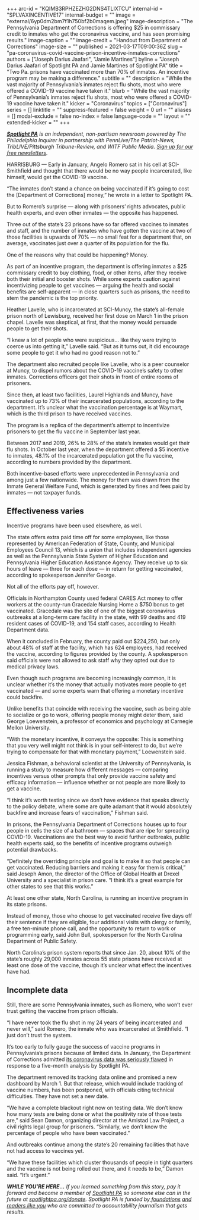 +++
arc-id = "KQIMB3RPHZEZHG2DNS4TLIXTCU"
internal-id = "SPLVAXINCENTIVE17"
internal-budget = ""
image = "external/6yp0dm2bm7f1h750bf2b0maqem.jpeg"
image-description = "The Pennsylvania Department of Corrections is offering $25 in commissary credit to inmates who get the coronavirus vaccine, and has seen promising results."
image-caption = ""
image-credit = "Handout from Department of Corrections"
image-size = ""
published = 2021-03-17T09:00:36Z
slug = "pa-coronavirus-covid-vaccine-prison-incentive-inmates-corrections"
authors = ["Joseph Darius Jaafari", "Jamie Martines"]
byline = "Joseph Darius Jaafari of Spotlight PA and Jamie Martines of Spotlight PA"
title = "Two Pa. prisons have vaccinated more than 70% of inmates. An incentive program may be making a difference."
subtitle = ""
description = "While the vast majority of Pennsylvania’s inmates reject flu shots, most who were offered a COVID-19 vaccine have taken it."
blurb = "While the vast majority of Pennsylvania’s inmates reject flu shots, most who were offered a COVID-19 vaccine have taken it."
kicker = "Coronavirus"
topics = ["Coronavirus"]
series = []
linktitle = ""
suppress-featured = false
weight = 0
url = ""
aliases = []
modal-exclude = false
no-index = false
language-code = ""
layout = ""
extended-kicker = ""
+++

<a href="https://www.spotlightpa.org/"><i><b>Spotlight PA</b></i></a><i> is an independent, non-partisan newsroom powered by The Philadelphia Inquirer in partnership with PennLive/The Patriot-News, TribLIVE/Pittsburgh Tribune-Review, and WITF Public Media. </i><a href="https://www.spotlightpa.org/newsletters"><i>Sign up for our free newsletters</i></a><i>.</i>

HARRISBURG — Early in January, Angelo Romero sat in his cell at SCI-Smithfield and thought that there would be no way people incarcerated, like himself, would get the COVID-19 vaccine.

“The inmates don’t stand a chance on being vaccinated if it’s going to cost the [Department of Corrections] money,” he wrote in a letter to Spotlight PA.

But to Romero’s surprise — along with prisoners’ rights advocates, public health experts, and even other inmates — the opposite has happened.

Three out of the state’s 23 prisons have so far offered vaccines to inmates and staff, and the number of inmates who have gotten the vaccine at two of those facilities is upwards of 70% — no small feat for a department that, on average, vaccinates just over a quarter of its population for the flu.

One of the reasons why that could be happening? Money.

<script src="https://www.spotlightpa.org/embed.js" async></script><div data-spl-embed-version="1" data-spl-src="https://www.spotlightpa.org/embeds/newsletter/"></div>

As part of an incentive program, the department is offering inmates a $25 commissary credit to buy clothing, food, or other items, after they receive both their initial and booster shots. While some experts caution against incentivizing people to get vaccines — arguing the health and social benefits are self-apparent — in close quarters such as prisons, the need to stem the pandemic is the top priority.

Heather Lavelle, who is incarcerated at SCI-Muncy, the state’s all-female prison north of Lewisburg, received her first dose on March 1 in the prison chapel. Lavelle was skeptical, at first, that the money would persuade people to get their shots.

“I knew a lot of people who were suspicious... like they were trying to coerce us into getting it,” Lavelle said. “But as it turns out, it did encourage some people to get it who had no good reason not to.”

The department also recruited people like Lavelle, who is a peer counselor at Muncy, to dispel rumors about the COVID-19 vaccine’s safety to other inmates. Corrections officers got their shots in front of entire rooms of prisoners.

Since then, at least two facilities, Laurel Highlands and Muncy, have vaccinated up to 73% of their incarcerated populations, according to the department. It’s unclear what the vaccination percentage is at Waymart, which is the third prison to have received vaccines.

The program is a replica of the department’s attempt to incentivize prisoners to get the flu vaccine in September last year.

Between 2017 and 2019, 26% to 28% of the state’s inmates would get their flu shots. In October last year, when the department offered a $5 incentive to inmates, 48.1% of the incarcerated population got the flu vaccine, according to numbers provided by the department.

Both incentive-based efforts were unprecedented in Pennsylvania and among just a few nationwide. The money for them was drawn from the Inmate General Welfare Fund, which is generated by fines and fees paid by inmates — not taxpayer funds.

<script src="https://www.spotlightpa.org/embed.js" async></script><div data-spl-embed-version="1" data-spl-src="https://www.spotlightpa.org/embeds/donate/?teaser_text=If%20you%20learned%20something%20from%20this%20report%2C%20pay%20it%20forward%20and%20become%20a%20member%20of%20Spotlight%20PA%20so%20someone%20else%20can%20in%20the%20future.&cta_text=CLICK%20TO%20CONTRIBUTE&eyebrow_text=WHILE%20YOU'RE%20HERE..."></div>

## Effectiveness varies

Incentive programs have been used elsewhere, as well.

The state offers extra paid time off for some employees, like those represented by American Federation of State, County, and Municipal Employees Council 13, which is a union that includes independent agencies as well as the Pennsylvania State System of Higher Education and Pennsylvania Higher Education Assistance Agency. They receive up to six hours of leave — three for each dose — in return for getting vaccinated, according to spokesperson Jennifer George.

Not all of the efforts pay off, however.

Officials in Northampton County used federal CARES Act money to offer workers at the county-run Gracedale Nursing Home a $750 bonus to get vaccinated. Gracedale was the site of one of the biggest coronavirus outbreaks at a long-term care facility in the state, with 99 deaths and 419 resident cases of COVID-19, and 154 staff cases, according to Health Department data.

When it concluded in February, the county paid out $224,250, but only about 48% of staff at the facility, which has 624 employees, had received the vaccine, according to figures provided by the county. A spokesperson said officials were not allowed to ask staff why they opted out due to medical privacy laws.

Even though such programs are becoming increasingly common, it is unclear whether it’s the money that actually motivates more people to get vaccinated — and some experts warn that offering a monetary incentive could backfire.

Unlike benefits that coincide with receiving the vaccine, such as being able to socialize or go to work, offering people money might deter them, said George Loewenstein, a professor of economics and psychology at Carnegie Mellon University.

“With the monetary incentive, it conveys the opposite: This is something that you very well might not think is in your self-interest to do, but we’re trying to compensate for that with monetary payment,” Loewenstein said.

Jessica Fishman, a behavioral scientist at the University of Pennsylvania, is running a study to measure how different messages — comparing incentives versus other prompts that only provide vaccine safety and efficacy information — influence whether or not people are more likely to get a vaccine.

“I think it’s worth testing since we don’t have evidence that speaks directly to the policy debate, where some are quite adamant that it would absolutely backfire and increase fears of vaccination,” Fishman said.

<script src="https://www.spotlightpa.org/embed.js" async></script><div data-spl-embed-version="1" data-spl-src="https://www.spotlightpa.org/embeds/tips/?tip_text=Did%20you%20get%20the%20vaccine%20while%20incarcerated%20at%20a%20county%20jail%20or%20state%20prison%3F%20If%20so%2C%20tell%20us%20your%20story.%20"></div>

In prisons, the Pennsylvania Department of Corrections houses up to four people in cells the size of a bathroom — spaces that are ripe for spreading COVID-19. Vaccinations are the best way to avoid further outbreaks, public health experts said, so the benefits of incentive programs outweigh potential drawbacks.

“Definitely the overriding principle and goal is to make it so that people can get vaccinated. Reducing barriers and making it easy for them is critical,” said Joseph Amon, the director of the Office of Global Health at Drexel University and a specialist in prison care. “I think it’s a great example for other states to see that this works.”

At least one other state, North Carolina, is running an incentive program in its state prisons.

Instead of money, those who choose to get vaccinated receive five days off their sentence if they are eligible, four additional visits with clergy or family, a free ten-minute phone call, and the opportunity to return to work or programming early, said John Bull, spokesperson for the North Carolina Department of Public Safety.

North Carolina’s prison system reports that since Jan. 20, about 10% of the state’s roughly 29,000 inmates across 55 state prisons have received at least one dose of the vaccine, though it’s unclear what effect the incentives have had.

## Incomplete data

Still, there are some Pennsylvania inmates, such as Romero, who won’t ever trust getting the vaccine from prison officials.

“I have never took the flu shot in my 24 years of being incarcerated and never will,” said Romero, the inmate who was incarcerated at Smithfield. “I just don’t trust the system.

It’s too early to fully gauge the success of vaccine programs in Pennsylvania’s prisons because of limited data. In January, the Department of Corrections admitted <a href="https://www.spotlightpa.org/news/2021/01/pennsylvania-prisons-coronavirus-deaths-data-transparency/" target=_blank>its coronavirus data was seriously flawed</a> in response to a five-month analysis by Spotlight PA.

The department removed its tracking data online and promised a new dashboard by March 1. But that release, which would include tracking of vaccine numbers, has been postponed, with officials citing technical difficulties. They have not set a new date.

“We have a complete blackout right now on testing data. We don’t know how many tests are being done or what the positivity rate of those tests are,” said Sean Damon, organizing director at the Amistad Law Project, a civil rights legal group for prisoners. “Similarly, we don’t know the percentage of people who have been vaccinated.”

And outbreaks continue among the state’s 20 remaining facilities that have not had access to vaccines yet.

“We have these facilities which cluster thousands of people in tight quarters and the vaccine is not being rolled out there, and it needs to be,” Damon said. “It’s urgent.”

<i><b>WHILE YOU’RE HERE...</b></i><i> If you learned something from this story, pay it forward and become a member of </i><a href="https://www.spotlightpa.org/"><i>Spotlight PA</i></a><i> so someone else can in the future at </i><a href="http://spotlightpa.org/donate"><i>spotlightpa.org/donate</i></a><i>. Spotlight PA is funded by</i><a href="https://www.spotlightpa.org/support"><i> foundations</i></a><i> </i><a href="https://www.spotlightpa.org/support"><i>and readers like you</i></a><i> who are committed to accountability journalism that gets results.</i>
